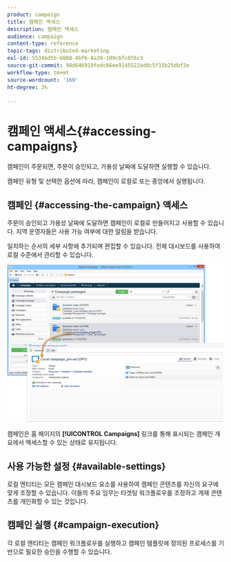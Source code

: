 ```yaml
---
product: campaign
title: 캠페인 액세스
description: 캠페인 액세스
audience: campaign
content-type: reference
topic-tags: distributed-marketing
exl-id: 5534bd5b-6888-4bf6-8a39-109c6fc0f6c3
source-git-commit: 98d646919fedc66ee9145522ad0c5f15b25dbf2e
workflow-type: tm+mt
source-wordcount: '169'
ht-degree: 3%

---
```


# 캠페인 액세스{#accessing-campaigns}

캠페인이 주문되면, 주문이 승인되고, 가용성 날짜에 도달하면 실행할 수 있습니다.

캠페인 유형 및 선택한 옵션에 따라, 캠페인이 로컬로 또는 중앙에서 실행됩니다.

## 캠페인 {#accessing-the-campaign} 액세스

주문이 승인되고 가용성 날짜에 도달하면 캠페인이 로컬로 만들어지고 사용할 수 있습니다. 지역 운영자들은 사용 가능 여부에 대한 알림을 받습니다.

일치하는 순서의 세부 사항에 추가되며 편집할 수 있습니다. 전체 대시보드를 사용하여 로컬 수준에서 관리할 수 있습니다.

![](assets/mkg_dist_local_op_edit_new_op1.png)

캠페인은 홈 페이지의 **[!UICONTROL Campaigns]** 링크를 통해 표시되는 캠페인 개요에서 액세스할 수 있는 상태로 유지됩니다.

## 사용 가능한 설정 {#available-settings}

로컬 엔티티는 모든 캠페인 대시보드 요소를 사용하여 캠페인 콘텐츠를 자신의 요구에 맞게 조정할 수 있습니다. 이들의 주요 임무는 타겟팅 워크플로우를 조정하고 게재 콘텐츠를 개인화할 수 있는 것입니다.

## 캠페인 실행 {#campaign-execution}

각 로컬 엔티티는 캠페인 워크플로우를 실행하고 캠페인 템플릿에 정의된 프로세스를 기반으로 필요한 승인을 수행할 수 있습니다.
